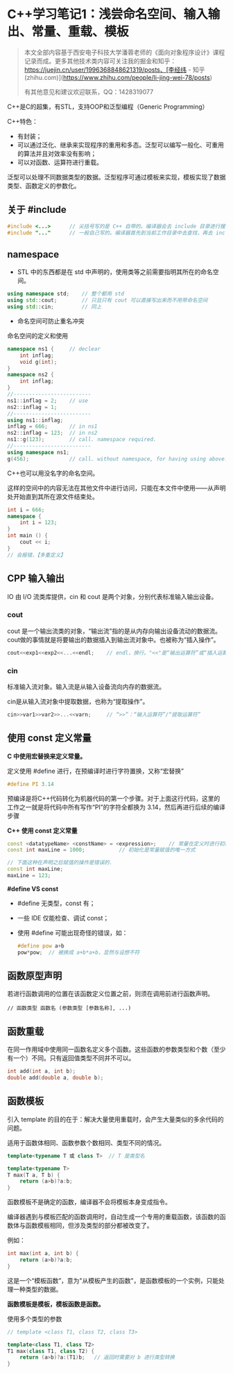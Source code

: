# C++学习笔记1：浅尝命名空间、输入输出、常量、重载、模板

> 本文全部内容基于西安电子科技大学潘蓉老师的《面向对象程序设计》课程记录而成。更多其他技术类内容可关注我的掘金和知乎： https://juejin.cn/user/1996368848621319/posts、[李经纬 - 知乎 (zhihu.com)](https://www.zhihu.com/people/li-jing-wei-78/posts)
>
> 有其他意见和建议欢迎联系，QQ：1428319077

C++是C的超集，有STL，支持OOP和泛型编程（Generic Programming）

C++特色：

- 有封装；
- 可以通过泛化、继承来实现程序的重用和多态。泛型可以编写一般化、可重用的算法并且对效率没有影响；
- 可以对函数、运算符进行重载。



泛型可以处理不同数据类型的数据。泛型程序可通过模板来实现，模板实现了数据类型、函数定义的参数化。



## 关于 #include

```cpp
#include <...>		// 尖括号写的是 C++ 自带的。编译器会去 include 目录进行搜索
#include "..."		// 一般自己写的。编译器首先到当前工作目录中去查找，再去 include 目录寻找
```



## namespace

- STL 中的东西都是在 std 中声明的，使用类等之前需要指明其所在的命名空间。

```cpp
using namespace std;	// 整个都用 std
using std::cout;		// 只且只有 cout 可以直接写出来而不用带命名空间
using std::cin;			// 同上
```

- 命名空间可防止重名冲突



命名空间的定义和使用

```cpp
namespace ns1 {		// declear
	int inflag;
    void g(int);
}
namespace ns2 {
	int inflag;
}
//-------------------------
ns1::inflag = 2;	// use
ns2::inflag = 1;
//-------------------------
using ns1::inflag;
inflag = 666;		// in ns1
ns2::inflag = 123;	// in ns2
ns1::g(123);		// call. namespace required.
//-------------------------
using namespace ns1;
g(456);				// call. without namespace, for having using above.
```



C++也可以用没名字的命名空间。

这样的空间中的内容无法在其他文件中进行访问，只能在本文件中使用——从声明处开始直到其所在源文件结束处。

```cpp
int i = 666;
namespace {
	int i = 123;
}
int main () {
	cout << i;
}
// 会报错，【多重定义】
```



## CPP 输入输出

IO 由 I/O 流类库提供，cin 和 cout 是两个对象，分别代表标准输入输出设备。

### cout

cout 是一个输出流类的对象，“输出流”指的是从内存向输出设备流动的数据流。cout做的事情就是将要输出的数据插入到输出流对象中。也被称为“插入操作”。

```cpp
cout<<exp1<<exp2<<...<<endl;	// endl，换行。"<<"是“输出运算符”或“插入运算符”
```

### cin

标准输入流对象。输入流是从输入设备流向内存的数据流。

cin是从输入流对象中提取数据，也称为“提取操作”。

```cpp
cin>>var1>>var2>>...<<varn;		// “>>”：“输入运算符”/“提取运算符”
```



## 使用 const 定义常量

**C 中使用宏替换来定义常量。**

定义使用 #define 进行，在预编译时进行字符置换，又称“宏替换”

```c
#define PI 3.14
```

预编译是将C++代码转化为机器代码的第一个步骤。对于上面这行代码，这里的工作之一就是将代码中所有写作“PI”的字符全都换为 3.14，然后再进行后续的编译步骤



**C++ 使用 const 定义常量**

```cpp
const <datatypeName> <constName> = <expression>;	// 常量在定义时进行初始化
const int maxLine = 1000;			// 初始化是常量赋值的唯一方式

// 下面这种在声明之后赋值的操作是错误的.
const int maxLine;
maxLine = 123;
```



**#define VS const**

- #define 无类型，const 有；

- 一些 IDE 仅能检查、调试 const；

- 使用 #define 可能出现奇怪的错误，如：

  ```cpp
  #define pow a+b
  pow*pow;	// 被换成 a+b*a+b，显然与设想不符
  ```



## 函数原型声明

若进行函数调用的位置在该函数定义位置之前，则须在调用前进行函数声明。

```
// 函数类型 函数名 (参数类型 [参数名称], ...)
```



## 函数重载

在同一作用域中使用同一函数名定义多个函数。这些函数的参数类型和个数（至少有一个）不同。只有返回值类型不同并不可以。

```cpp
int add(int a, int b);
double add(double a, double b);
```



## 函数模板

引入 template 的目的在于：解决大量使用重载时，会产生大量类似的多余代码的问题。

适用于函数体相同、函数参数个数相同、类型不同的情况。

```cpp
template<typename T 或 class T>	// T 是类型名

template<typename T>
T max(T a, T b) {
	return (a>b)?a:b;
}
```

函数模板不是确定的函数，编译器不会将模板本身变成指令。

编译器遇到与模板匹配的函数调用时，自动生成一个专用的重载函数，该函数的函数体与函数模板相同，但涉及类型的部分都被改变了。

例如：

```cpp
int max(int a, int b) {
	return (a>b)?a:b;
}
```

这是一个“模板函数”，意为"从模板产生的函数"，是函数模板的一个实例，只能处理一种类型的数据。

**函数模板是模板，模板函数是函数。**



使用多个类型的参数

```cpp
// template <class T1, class T2, class T3>

template<class T1, class T2>
T1 max(class T1, class T2) {
	return (a>b)?a:(T1)b;	// 返回时需要对 b 进行类型转换
}
```

